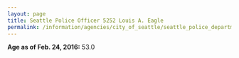 ```yaml
---
layout: page
title: Seattle Police Officer 5252 Louis A. Eagle
permalink: /information/agencies/city_of_seattle/seattle_police_department/copbook/5252/
---
```


**Age as of Feb. 24, 2016:** 53.0
